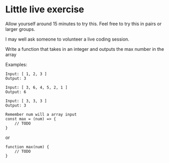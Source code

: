 # Little live exercise

Allow yourself around 15 minutes to try this. Feel free to try this in pairs or larger groups.

I may well ask someone to volunteer a live coding session.

Write a function that takes in an integer and outputs the max number in the array

Examples:

```
Input: [ 1, 2, 3 ]
Output: 3

Input: [ 3, 6, 4, 5, 2, 1 ]
Output: 6

Input: [ 3, 3, 3 ]
Output: 3

```

```
Remember num will a array input
const max = (num) => {
    // TODO
}
```

or

```
function max(num) {
    // TODO
}
```
